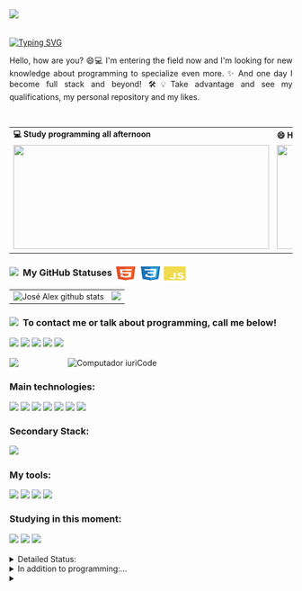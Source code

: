  <a href="https://github.com/jose-alexx">
    <img align="center" src="https://raw.githubusercontent.com/gist/alexx-pereira/86291df18d3daccdff4f0cab7a962163/raw/6fa04ae4f3e78ec957df70a04cd65e6fd1758761/alex-perfil.svg" ">
  </a> 
  <br>
  <br>
  <br

[![Typing SVG](https://readme-typing-svg.herokuapp.com?font=Fira+Code&weight=1000&size=35&duration=4000&pause=1000&color=FFBD59&center=true&vLeft=true&random=false&width=1000&lines=HELLO%2C+My+name+is+José+Alex+:%29;I'm+17+years+old;I+am+Brazilian;I'm+a+computer+science+student+:%29)](https://git.io/typing-svg) 

<p align="justify"> Hello, how are you? 😄💻 I'm entering the field now and I'm looking for new knowledge about programming to specialize even more. ✨ And one day I become full stack and beyond! 🛠️💡Take advantage and see my qualifications, my personal repository and my likes. </p> <br>

<div align="center">
  <table>
    <tr>
      <td><b>💻 Study programming all afternoon </b></td>
      <td><b>😄 Have fun in my free time</b></td>
    </tr>
    <tr>
      <td><img src="https://res.cloudinary.com/practicaldev/image/fetch/s--yH1__SZq--/c_limit%2Cf_auto%2Cfl_progressive%2Cq_auto%2Cw_775/https://dev-to-uploads.s3.amazonaws.com/uploads/articles/ytshyt5ieabbodlgx2gr.png" width="455px" height="185px"></td>
      <td><img src="https://giffiles.alphacoders.com/219/219969.gif" width="455px" height="185px"> </td>
    </tr>
  </table>
</div>

<h3 align="left"><img src="https://www.emojiall.com/images/240/telegram/1f447.gif" height="30px"> &nbsp;My GitHub Statuses
  <img align="center" alt="HTML" height="25" width="40" src="https://raw.githubusercontent.com/devicons/devicon/master/icons/html5/html5-original.svg">
  <img align="center" alt="CSS" height="25" width="40" src="https://raw.githubusercontent.com/devicons/devicon/master/icons/css3/css3-original.svg">
  <img align="center" alt="Js" height="25" width="40" src="https://raw.githubusercontent.com/devicons/devicon/master/icons/javascript/javascript-plain.svg">
  
</h3>

<div align="center">
  <table>
    <tr>
      <td><img height="180em" src="https://github-readme-stats.vercel.app/api?username=jose-alexx&hide_title=true&show_icons=true&include_all_commits=false&count_private=true&line_height=25&hide=issues&hide_border=true&title_color=FFBD59&icon_color=FFBD59&text_color=ffffff&bg_color=000000" alt="José Alex github stats" /></td>
      <td><img height="180em" src="https://github-readme-stats.vercel.app/api/top-langs/?username=jose-alexx&layout=compact&hide_title=false&show_icons=true&include_all_commits=false&count_private=true&line_height=25&hide=issues&hide_border=true&title_color=FFBD59&text_color=ffffff&bg_color=000000"/></td>
    </tr>
  </table>
</div>

<h3 align="left"><img src="https://raw.githubusercontent.com/kaueMarques/kaueMarques/master/hi.gif" height="30px"> &nbsp;To contact me or talk about programming, call me below!</h3>
 
<div> 
  <a href="" target="_blank"><img src="https://img.shields.io/badge/YouTube-000?style=for-the-badge&logo=youtube&logoColor=FFBD59" target="_blank"></a>
  <a href="" target="_blank"><img src="https://img.shields.io/badge/-Instagram-000?style=for-the-badge&logo=instagram&logoColor=FFBD59" target="_blank"></a>
  <a href="" target="_blank"><img src="https://img.shields.io/badge/Discord-000?style=for-the-badge&logo=discord&logoColor=FFBD59" target="_blank"></a> 
  <a href="mailto:jasp1@aluno.ifal.edu.br"><img src="https://img.shields.io/badge/-Gmail-000?style=for-the-badge&logo=gmail&logoColor=FFBD59" target="_blank"></a>
  <a href="" target="_blank"><img src="https://img.shields.io/badge/-LinkedIn-000?style=for-the-badge&logo=linkedin&logoColor=FFBD59" target="_blank"></a>
</div> <br>

   <!-- 
    <img align="right" height="590em" src="https://raw.githubusercontent.com/gist/alexx-pereira/fe606d23c1879116a6a5798f99840fe6/raw/8fe1c138604b9dddbffb865bdd142ddda7c301d2/alex-github-card.svg"/>
   -->

<div  align="left"> 
  <img src="https://raw.githubusercontent.com/gist/alexx-pereira/ca62ee9a1d7bb74e021280459e246778/raw/a4da54ca9351036d10de3020d2ef75570a71ce5a/ddde.svg" min-width="400px" max-width="400px" width="400px" align="right" alt="Computador iuriCode">
  <img src="https://visit-counter.vercel.app/counter.png?page=https%3A%2F%2Fgithub.com%2Fjose-alexx&s=50&c=FFBD59&bg=000&no=7&ff=digi&tb=Visits%3A++&ta="  min-width="100px" max-width="200px" width="150px" />
  <!-- <img src="https://komarev.com/ghpvc/?username=alexx-pereira&labelColor=FFBD59&color=FFBD59&abbreviated=true&style=flat-square" min-width="100px" max-width="200px" width="150px" alt="Computador iuriCode" color="FFBD59"> -->
 

  <h3 align="left">Main technologies: </h3>
  <img src="https://img.shields.io/badge/HTML5-E34F26?style=for-the-badge&logo=html5&logoColor=white"> <!-- HTML --> 
  <img src="https://img.shields.io/badge/CSS3-1572B6?style=for-the-badge&logo=css3&logoColor=white"> <!-- CSS -->
  <img src="https://img.shields.io/badge/JavaScript-F7DF1E?style=for-the-badge&logo=javascript&logoColor=black"> <!-- JavaScript -->
  <img src="https://img.shields.io/badge/Java-ED8B00?style=for-the-badge&logo=openjdk&logoColor=white"> <!-- Java -->
  <img src="https://img.shields.io/badge/Canva-%2300C4CC.svg?&style=for-the-badge&logo=Canva&logoColor=white"> <!-- Canva -->
  <img src="https://img.shields.io/badge/Figma-F24E1E?style=for-the-badge&logo=figma&logoColor=white"> <!-- Figma --> 
  <img src="https://img.shields.io/badge/Google%20Sheets-34A853?style=for-the-badge&logo=google-sheets&logoColor=white"> <!-- Google Chits -->

  <h3 align="left">Secondary Stack: </h3>
  <img src="https://img.shields.io/badge/Arduino-00979D?style=for-the-badge&logo=Arduino&logoColor=white"> <!-- Arduino -->

  <h3 align="left">My tools: </h3>
  <img src="https://img.shields.io/badge/Arduino_IDE-00979D?style=for-the-badge&logo=arduino&logoColor=white"> <!-- Arduino IDE -->
  <img src="https://img.shields.io/badge/replit-667881?style=for-the-badge&logo=replit&logoColor=white"> <!-- Replit -->
  <img src="https://img.shields.io/badge/Eclipse-2C2255?style=for-the-badge&logo=eclipse&logoColor=white"> <!-- Eclipse --> 
  <img src="https://img.shields.io/badge/-Visual%20Studio%20Code-6420FF?style=for-the-badge&logo=visual-studio-code&logoColor=white&labelColor=6420FF"> <!-- Visual Studio Code-->

  <h3 align="left">Studying in this moment: </h3>
  <img src="https://img.shields.io/badge/Python-14354C?style=for-the-badge&logo=python&logoColor=white"> <!-- Python --> 
  <img src="https://img.shields.io/badge/GIT-E44C30?style=for-the-badge&logo=git&logoColor=white"> <!-- Git --> 
  <img src="https://img.shields.io/badge/-GitHub-62C7C9?style=for-the-badge&logo=github&labelColor=62C7C9"> <!-- Git Hub--> 
</div> <br>

<details aling="left">
<summary>Detailed Status: </summary> <br>

[![Ashutosh's github activity graph](https://github-readme-activity-graph.vercel.app/graph?username=jose-alexx&bg_color=000&color=FFBD59&line=ffffff&point=FFBD59&area=true&hide_border=true)](https://github.com/ashutosh00710/github-readme-activity-graph)

<!-- | ![Ashutosh's github activity graph](https://github-readme-activity-graph.vercel.app/graph?username=alexx-pereira&bg_color=000&color=FFBD59&line=ffffff&point=FFBD59&area=true&hide_border=true) | 
| :-: | -->
</details>

<details align="left">
  <summary color="#FFBD59">In addition to programming:...</summary> <br>
</details>

<details align="left">
  <summary></summary> <br>
 
  - Badges by <a href="https://shields.io/">shields.io</a><br>
  - GitHub Stats by <a href="https://github.com/anuraghazra/github-readme-stats">anuraghazra</a>
  - Developer vector created by <a href="https://www.freepik.com/vectors/developer">storyset - www.freepik.com</a> (edited by author)
</details>
